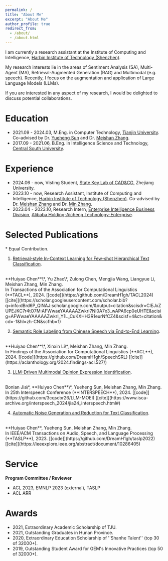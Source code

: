 ```yaml
---
permalink: /
title: "About Me"
excerpt: "About Me"
author_profile: true
redirect_from: 
  - /about/
  - /about.html
---
```


I am currently a research assistant at the Institute of Computing and Intelligence, [Harbin Institute of Technology (Shenzhen)](https://www.hitsz.edu.cn/index.html).


My research interests lie in the areas of Sentiment Analysis (SA), Multi-Agent (MA), Retrieval-Augmented Generation (RAG) and Multimodal (e.g. speech). Recently, I focus on the augmentation and application of Large Language Models (LLMs).

If you are interested in any aspect of my research, I would be delighted to discuss potential collaborations.

Education
======
+ 2021.09 - 2024.03, M.Eng. in Computer Technology, [Tianjin University](https://www.tju.edu.cn/english/index.htm). Co-advised by Dr. [Yueheng Sun](https://yhstju.github.io/Yueheng_Sun/) and Dr. [Meishan Zhang](https://zhangmeishan.github.io/).
+ 2017.09 - 2021.06, B.Eng. in Intelligence Science and Technology, [Central South University](https://en.csu.edu.cn/).

Experience
======
+ 2024.06 - now, Visting Student, [State Key Lab of CAD&CG](http://www.cad.zju.edu.cn/zhongwen.html), Zhejiang University.
+ 2023.10 - now, Research Assistant, Institute of Computing and Intelligence, [Harbin Institute of Technology (Shenzhen)](https://www.hitsz.edu.cn/index.html). Co-advised by Dr. [Meishan Zhang](https://zhangmeishan.github.io/) and Dr. [Min Zhang](https://zhangmin-nlp-ai.github.io/).
+ 2023.04 - 2023.10, Research Intern, [Enterprise Intelligence Business Division](https://talent-holding.alibaba.com/home/bg-introduce?code=2OAHS3&lang=zh), [Alibaba Holding-Aicheng Technology-Enterprise](https://ali-home.alibaba.com/).

Selected Publications
======
\* Equal Contribution.
1. [Retrieval-style In-Context Learning for Few-shot Hierarchical Text Classification](https://direct.mit.edu/tacl/article/doi/10.1162/tacl_a_00697/124630/Retrieval-style-In-context-Learning-for-Few-shot).
<br/>
**Huiyao Chen**\*, Yu Zhao\*, Zulong Chen, Mengjia Wang, Liangyue Li, Meishan Zhang, Min Zhang. 
<br/>
In Transactions of the Association for Computational Linguistics (**TACL**), 2024. [[code]](https://github.com/DreamH1gh/TACL2024) [[cite]](https://scholar.googleusercontent.com/scholar.bib?q=info:dBrd6P_QlNAJ:scholar.google.com/&output=citation&scisdr=ClEJxZUPEJKC7r4tO7M:AFWwaeYAAAAAZwkrI7Nl0A7x3_wAPA6cp0eUHTE&scisig=AFWwaeYAAAAAZwkrI_Y1L_CuKXHH3R1eurNfCZ4&scisf=4&ct=citation&cd=-1&hl=zh-CN&scfhb=1)

2. [Semantic Role Labeling from Chinese Speech via End-to-End Learning](https://aclanthology.org/2024.findings-acl.527.pdf).
<br/>
**Huiyao Chen**\*, Xinxin Li\*, Meishan Zhang, Min Zhang. 
<br/>
In Findings of the Association for Computational Linguistics (**ACL**), 2024. [[code]](https://github.com/DreamH1gh/SpeechSRL) [[cite]](https://aclanthology.org/2024.findings-acl.527/)

3. [LLM-Driven Multimodal Opinion Expression Identification](https://www.isca-archive.org/interspeech_2024/jia24_interspeech.pdf).
<br/>
Bonian Jia\*, **Huiyao Chen**\*, Yueheng Sun, Meishan Zhang, Min Zhang. 
<br/>
In 25th Interspeech Conference (**INTERSPEECH**), 2024. [[code]](https://github.com/3cqscbr26/LLM-MOEI) [[cite]](https://www.isca-archive.org/interspeech_2024/jia24_interspeech.html#)

4. [Automatic Noise Generation and Reduction for Text Classification](https://ieeexplore.ieee.org/abstract/document/10286405/).
<br/>
**Huiyao Chen**, Yueheng Sun, Meishan Zhang, Min Zhang. 
<br/>
In IEEE/ACM Transactions on Audio, Speech, and Language Processing (**TASLP**), 2023. [[code]](https://github.com/DreamH1gh/taslp2022) [[cite]](https://ieeexplore.ieee.org/abstract/document/10286405)

Service
======
**Program Committee / Reviewer**
+ ACL 2023, EMNLP 2023 (external), TASLP
+ ACL ARR

Awards
======
+ 2021, Extraordinary Academic Scholarship of TJU.
+ 2021, Outstanding Graduates in Hunan Province.
+ 2020, Extraordinary Education Scholarship of ''Shanhe Talent'' (top 30 of 32000+).
+ 2019, Outstanding Student Award for GEM's Innovative Practices (top 50 of 32000+).